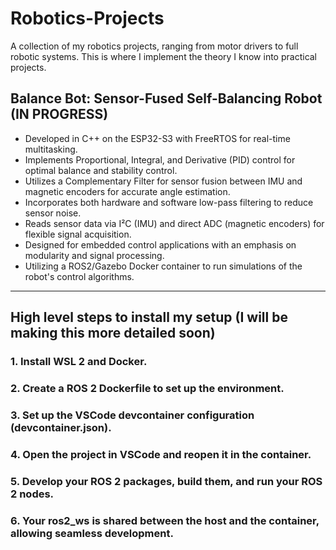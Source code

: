 # Robotics-Projects
A collection of my robotics projects, ranging from motor drivers to full robotic systems. This is where I implement the theory I know into practical projects.

## Balance Bot: Sensor-Fused Self-Balancing Robot (IN PROGRESS)

- Developed in C++ on the ESP32-S3 with FreeRTOS for real-time multitasking.
- Implements Proportional, Integral, and Derivative (PID) control for optimal balance and stability control.
- Utilizes a Complementary Filter for sensor fusion between IMU and magnetic encoders for accurate angle estimation.
- Incorporates both hardware and software low-pass filtering to reduce sensor noise.
- Reads sensor data via I²C (IMU) and direct ADC (magnetic encoders) for flexible signal acquisition.
- Designed for embedded control applications with an emphasis on modularity and signal processing.
- Utilizing a ROS2/Gazebo Docker container to run simulations of the robot's control algorithms.

---
## High level steps to install my setup (I will be making this more detailed soon)
### 1. Install WSL 2 and Docker.

### 2. Create a ROS 2 Dockerfile to set up the environment.

### 3. Set up the VSCode devcontainer configuration (devcontainer.json).

### 4. Open the project in VSCode and reopen it in the container.

### 5. Develop your ROS 2 packages, build them, and run your ROS 2 nodes.

### 6. Your ros2_ws is shared between the host and the container, allowing seamless development.
